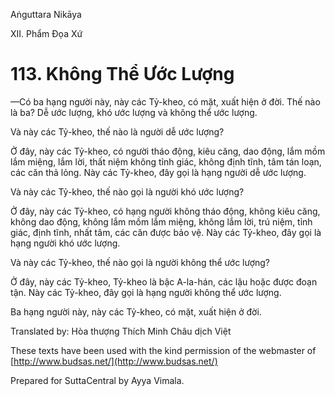  

Aṅguttara Nikāya

XII. Phẩm Ðọa Xứ

# 113\. Không Thể Ước Lượng

—Có ba hạng người này, này các Tỷ-kheo, có mặt, xuất hiện ở đời. Thế nào là ba? Dễ ước lượng, khó ước lượng và không thể ước lượng.

Và này các Tỷ-kheo, thế nào là người dễ ước lượng?

Ở đây, này các Tỷ-kheo, có người tháo động, kiêu căng, dao động, lắm mồm lắm miệng, lắm lời, thất niệm không tỉnh giác, không định tĩnh, tâm tán loạn, các căn thả lỏng. Này các Tỷ-kheo, đây gọi là hạng người dễ ước lượng.

Và này các Tỷ-kheo, thế nào gọi là người khó ước lượng?

Ở đây, này các Tỷ-kheo, có hạng người không tháo động, không kiêu căng, không dao động, không lắm mồm lắm miệng, không lắm lời, trú niệm, tỉnh giác, định tĩnh, nhất tâm, các căn được bảo vệ. Này các Tỷ-kheo, đây gọi là hạng người khó ước lượng.

Và này các Tỷ-kheo, thế nào gọi là người không thể ước lượng?

Ở đây, này các Tỷ-kheo, Tỷ-kheo là bậc A-la-hán, các lậu hoặc được đoạn tận. Này các Tỷ-kheo, đây gọi là hạng người không thể ước lượng.

Ba hạng người này, này các Tỷ-kheo, có mặt, xuất hiện ở đời.

Translated by: Hòa thượng Thích Minh Châu dịch Việt

These texts have been used with the kind permission of the webmaster of [http://www.budsas.net/](http://www.budsas.net/)

Prepared for SuttaCentral by Ayya Vimala.